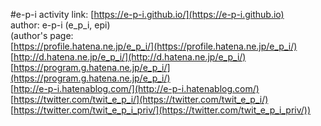 #e-p-i activity
link: [https://e-p-i.github.io/](https://e-p-i.github.io)  
author: e-p-i (e_p_i, epi)  
(author's page:  
[https://profile.hatena.ne.jp/e_p_i/](https://profile.hatena.ne.jp/e_p_i/)  
[http://d.hatena.ne.jp/e_p_i/](http://d.hatena.ne.jp/e_p_i/)  
[https://program.g.hatena.ne.jp/e_p_i/](https://program.g.hatena.ne.jp/e_p_i/)  
[http://e-p-i.hatenablog.com/](http://e-p-i.hatenablog.com/)  
[https://twitter.com/twit_e_p_i/](https://twitter.com/twit_e_p_i/)  
[https://twitter.com/twit_e_p_i_priv/](https://twitter.com/twit_e_p_i_priv/))  
